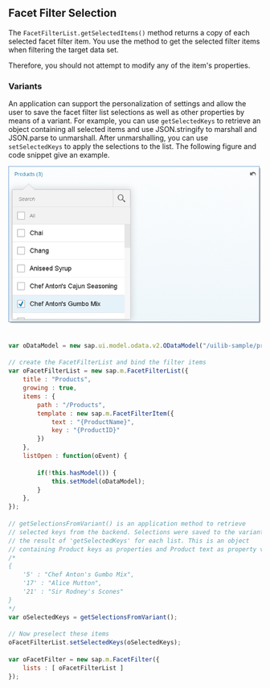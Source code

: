 <!-- loioef860fc989764439957c6446ecebd7ec -->

## Facet Filter Selection

The `FacetFilterList.getSelectedItems()` method returns a copy of each selected facet filter item. You use the method to get the selected filter items when filtering the target data set.

Therefore, you should not attempt to modify any of the item's properties.



### Variants

An application can support the personalization of settings and allow the user to save the facet filter list selections as well as other properties by means of a variant. For example, you can use `getSelectedKeys` to retrieve an object containing all selected items and use JSON.stringify to marshall and JSON.parse to unmarshall. After unmarshalling, you can use `setSelectedKeys` to apply the selections to the list. The following figure and code snippet give an example.

![](images/loioce923dff09294b65b51609d2ec1f1718_LowRes.png)

```js

var oDataModel = new sap.ui.model.odata.v2.ODataModel("/uilib-sample/proxy/http/services.odata.org/V3/Northwind/Northwind.svc");

// create the FacetFilterList and bind the filter items
var oFacetFilterList = new sap.m.FacetFilterList({
    title : "Products",
    growing : true,
    items : {
        path : "/Products",
        template : new sap.m.FacetFilterItem({
            text : "{ProductName}",
            key : "{ProductID}"
        })
    },
    listOpen : function(oEvent) {

        if(!this.hasModel()) {          
            this.setModel(oDataModel);
        }
    },
});

// getSelectionsFromVariant() is an application method to retrieve
// selected keys from the backend. Selections were saved to the variant by persisting 
// the result of 'getSelectedKeys' for each list. This is an object 
// containing Product keys as properties and Product text as property values, for example:
/*      
{
    '5' : "Chef Anton's Gumbo Mix",
    '17' : "Alice Mutton",
    '21' : "Sir Rodney's Scones"                
}
*/
var oSelectedKeys = getSelectionsFromVariant(); 

// Now preselect these items
oFacetFilterList.setSelectedKeys(oSelectedKeys);

var oFacetFilter = new sap.m.FacetFilter({
    lists : [ oFacetFilterList ]
}); 
```

